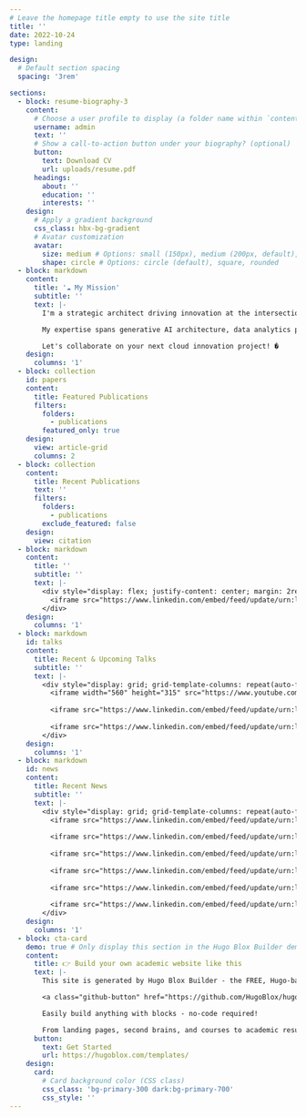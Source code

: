 ```yaml
---
# Leave the homepage title empty to use the site title
title: ''
date: 2022-10-24
type: landing

design:
  # Default section spacing
  spacing: '3rem'

sections:
  - block: resume-biography-3
    content:
      # Choose a user profile to display (a folder name within `content/authors/`)
      username: admin
      text: ''
      # Show a call-to-action button under your biography? (optional)
      button:
        text: Download CV
        url: uploads/resume.pdf
      headings:
        about: ''
        education: ''
        interests: ''
    design:
      # Apply a gradient background
      css_class: hbx-bg-gradient
      # Avatar customization
      avatar:
        size: medium # Options: small (150px), medium (200px, default), large (320px), xl (400px), xxl (500px)
        shape: circle # Options: circle (default), square, rounded
  - block: markdown
    content:
      title: '☁️ My Mission'
      subtitle: ''
      text: |-
        I'm a strategic architect driving innovation at the intersection of cloud technology, AI/ML, and partner ecosystems. At AWS, I lead technical integrations that accelerate partner go-to-market strategies and deliver measurable business impact.

        My expertise spans generative AI architecture, data analytics pipelines, and hybrid cloud solutions. I'm passionate about enabling partners to build transformative solutions that drive real-world outcomes.

        Let's collaborate on your next cloud innovation project! �
    design:
      columns: '1'
  - block: collection
    id: papers
    content:
      title: Featured Publications
      filters:
        folders:
          - publications
        featured_only: true
    design:
      view: article-grid
      columns: 2
  - block: collection
    content:
      title: Recent Publications
      text: ''
      filters:
        folders:
          - publications
        exclude_featured: false
    design:
      view: citation
  - block: markdown
    content:
      title: ''
      subtitle: ''
      text: |-
        <div style="display: flex; justify-content: center; margin: 2rem 0;">
          <iframe src="https://www.linkedin.com/embed/feed/update/urn:li:share:6899098617278279680?collapsed=1" height="479" width="504" frameborder="0" allowfullscreen="" title="Embedded post"></iframe>
        </div>
    design:
      columns: '1'
  - block: markdown
    id: talks
    content:
      title: Recent & Upcoming Talks
      subtitle: ''
      text: |-
        <div style="display: grid; grid-template-columns: repeat(auto-fit, minmax(504px, 1fr)); gap: 2rem; justify-items: center; margin: 2rem 0;">
          <iframe width="560" height="315" src="https://www.youtube.com/embed/sQmWq0P5wNI?si=A0A63NoUEVaNYIQr" title="YouTube video player" frameborder="0" allow="accelerometer; autoplay; clipboard-write; encrypted-media; gyroscope; picture-in-picture; web-share" referrerpolicy="strict-origin-when-cross-origin" allowfullscreen></iframe>
          
          <iframe src="https://www.linkedin.com/embed/feed/update/urn:li:share:7386038531695218688?collapsed=1" height="592" width="504" frameborder="0" allowfullscreen="" title="Embedded post"></iframe>
          
          <iframe src="https://www.linkedin.com/embed/feed/update/urn:li:share:7076831043495870464" height="649" width="504" frameborder="0" allowfullscreen="" title="Embedded post"></iframe>
        </div>
    design:
      columns: '1'
  - block: markdown
    id: news
    content:
      title: Recent News
      subtitle: ''
      text: |-
        <div style="display: grid; grid-template-columns: repeat(auto-fit, minmax(504px, 1fr)); gap: 2rem; justify-items: center;">
          <iframe src="https://www.linkedin.com/embed/feed/update/urn:li:share:7378967367785177088?collapsed=1" height="670" width="504" frameborder="0" allowfullscreen="" title="Embedded post"></iframe>
          
          <iframe src="https://www.linkedin.com/embed/feed/update/urn:li:share:7338558748099006464" height="837" width="504" frameborder="0" allowfullscreen="" title="Embedded post"></iframe>
          
          <iframe src="https://www.linkedin.com/embed/feed/update/urn:li:share:7325905070019997697" height="411" width="504" frameborder="0" allowfullscreen="" title="Embedded post"></iframe>
          
          <iframe src="https://www.linkedin.com/embed/feed/update/urn:li:share:7325659861927493633?collapsed=1" height="519" width="504" frameborder="0" allowfullscreen="" title="Embedded post"></iframe>
          
          <iframe src="https://www.linkedin.com/embed/feed/update/urn:li:share:7241470423249383426?collapsed=1" height="670" width="504" frameborder="0" allowfullscreen="" title="Embedded post"></iframe>
          
          <iframe src="https://www.linkedin.com/embed/feed/update/urn:li:share:7179261206837280768?collapsed=1" height="574" width="504" frameborder="0" allowfullscreen="" title="Embedded post"></iframe>
        </div>
    design:
      columns: '1'
  - block: cta-card
    demo: true # Only display this section in the Hugo Blox Builder demo site
    content:
      title: 👉 Build your own academic website like this
      text: |-
        This site is generated by Hugo Blox Builder - the FREE, Hugo-based open source website builder trusted by 250,000+ academics like you.

        <a class="github-button" href="https://github.com/HugoBlox/hugo-blox-builder" data-color-scheme="no-preference: light; light: light; dark: dark;" data-icon="octicon-star" data-size="large" data-show-count="true" aria-label="Star HugoBlox/hugo-blox-builder on GitHub">Star</a>

        Easily build anything with blocks - no-code required!

        From landing pages, second brains, and courses to academic resumés, conferences, and tech blogs.
      button:
        text: Get Started
        url: https://hugoblox.com/templates/
    design:
      card:
        # Card background color (CSS class)
        css_class: 'bg-primary-300 dark:bg-primary-700'
        css_style: ''
---
```


